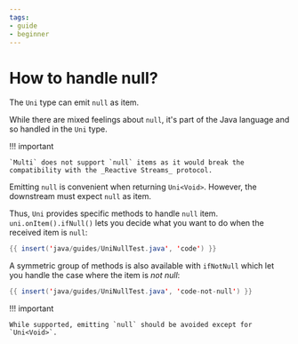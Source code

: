 ```yaml
---
tags:
- guide
- beginner
---
```


# How to handle null?

The `Uni` type can emit `null` as item.

While there are mixed feelings about `null`, it's part of the Java language and so handled in the `Uni` type.

!!! important
    
    `Multi` does not support `null` items as it would break the compatibility with the _Reactive Streams_ protocol.

Emitting `null` is convenient when returning `Uni<Void>`.
However, the downstream must expect `null` as item.

Thus, `Uni` provides specific methods to handle `null` item.
`uni.onItem().ifNull()` lets you decide what you want to do when the received item is `null`:

```java linenums="1"
{{ insert('java/guides/UniNullTest.java', 'code') }}
```

A symmetric group of methods is also available with `ifNotNull` which let you handle the case where the item is _not null_:

```java linenums="1"
{{ insert('java/guides/UniNullTest.java', 'code-not-null') }}
```

!!! important
    
    While supported, emitting `null` should be avoided except for `Uni<Void>`.